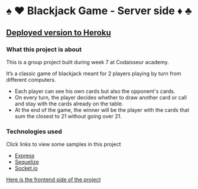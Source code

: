 # :spades: :hearts: Blackjack Game - Server side :diamonds: :clubs:

## [Deployed version to Heroku](https://boiling-forest-58829.herokuapp.com/) 

### What this project is about

This is a group project bulit during week 7 at Codaisseur academy.

It’s a classic game of blackjack meant for 2 players playing by turn from different computers.

* Each player can see his own cards but also the opponent's cards.
* On every turn, the player decides whether to draw another card or call and stay with the cards already on the table.
* At the end of the game, the winner will be the player with the cards that sum the closest to 21 without going over 21.

### Technologies used

Click links to view some samples in this project 
* [Express](https://github.com/kerenKi/blackjack-game-server/blob/master/Game/routes.js)
* [Sequelize](https://github.com/kerenKi/blackjack-game-server/blob/master/users/model.js)
* [Socket.io](https://github.com/kerenKi/blackjack-game-server/blob/master/app.js)

[Here is the frontend side of the project](https://github.com/kerenKi/Blackjack-Game-Client)


